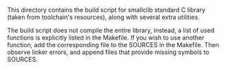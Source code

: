 This directory contains the build script for smallclib standard C
library (taken from toolchain's resources), along with several extra
utilities.

The build script does not compile the entire library, instead, a
list of used functions is explicitly listed in the Makefile. If you
wish to use another function, add the corresponding file to the
SOURCES in the Makefile. Then observe linker errors, and append files
that provide missing symbols to SOURCES.
